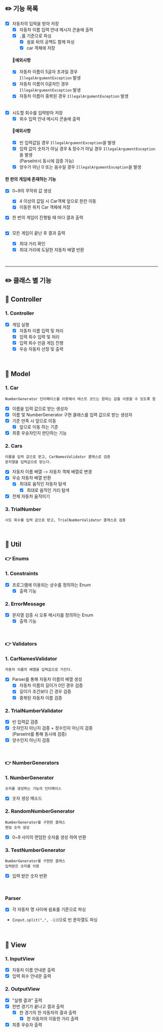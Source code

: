 ## ✏️ 기능 목록

- [X] 자동차의 입력을 받아 저장
    - [X] 자동차 이름 입력 안내 메시지 콘솔에 출력
    - [X] `,`를 기준으로 파싱
        - [X] 쉼표 뒤의 공백도 함께 파싱
        - [X] car 객체에 저장
          <br>

  #### 🎯예외사항
    - [X] 자동차 이름이 5글자 초과일 경우
      <br>
      `IllegalArgumentException` 발생
    - [X] 자동차 이름이 0글자인 경우
      <br>
      `IllegalArgumentException` 발생
      <br>
    - [X] 자동차 이름이 중복된 경우
      `IllegalArgumentException` 발생
      <br><br><br>
- [X] 시도할 회수를 입력받아 저장
    - [X] 회수 입력 안내 메시지 콘솔에 출력
      <br>
  #### 🎯예외사항
    - [X] 빈 입력값일 경우
      `IllegalArgumentException`을 발생
    - [X] 입력 값이 숫자가 아닐 경우 & 정수가 아닐 경우
      `IllegalArgumentException`을 발생
      <br>
      (ParseInt시 동시에 검증 가능)
    - [X] 양수가 아닌 0 또는 음수일 경우
      `IllegalArgumentException`을 발생
      <br>

#### 한 판의 게임에 존재하는 기능

- [X] 0~9의 무작위 값 생성
    - [X] 4 이상의 값일 시 Car객체 앞으로 한칸 이동
    - [X] 이동한 위치 Car 객체에 저장
      <br>
- [X] 한 번의 게임이 진행될 때 마다 결과 출력
  <br>
  <br>

- [X] 모든 게임이 끝난 후 결과 출력
    - [X] 최대 거리 확인
    - [X] 최대 거리에 도달한 자동차 배열 반환

<br>

---

## ✏️ 클래스 별 기능

## 🚀 Controller

### 1. Controller

- [x] 게임 실행
    - [x] 자동차 이름 입력 및 처리
    - [x] 입력 회수 입력 및 처리
    - [x] 입력 회수 만큼 게임 진행
    - [x] 우승 자동차 선정 및 출력

<br>

## 🚀 Model

### 1. Car

`NumberGenerator 인터페이스를 이용해서 테스트 코드는 원하는 값을 이용할 수 있도록 함`

- [x] 이름을 입력 값으로 받는 생성자
- [x] 이름 및 NumberGenerator 구현 클래스를 입력 값으로 받는 생성자
- [x] 기준 만족 시 앞으로 이동
    -[x] 앞으로 이동 하는 기준
- [x] 최종 우승자인지 판단하는 기능

### 2. Cars

`이름을 입력 값으로 받고, CarNamesValidator 클래스로 검증`
<br>
`문자열을 입력값으로 받는다.`

- [x] 자동차 이름 배열 -> 자동차 객체 배열로 변경
- [x] 우승 자동차 배열 반환
    -[x] 최대로 움직인 자동차 탐색
        -[x] 최대로 움직인 거리 탐색
-[x] 전체 자동차 움직이기

### 3. TrialNumber

`시도 회수를 입력 값으로 받고, TrialNumberValidator 클래스로 검증`

<br>

## 🚀 Util

### 👉 Enums

### 1. Constraints

- [x] 프로그램에 이용되는 상수를 정의하는 Enum
    -[x] 출력 기능

### 2. ErrorMessage

- [x] 문자열 검증 시 오류 메시지를 정의하는 Enum
    -[x] 출력 기능

<br>

### 👉 Validators

### 1. CarNamesValidator

`자동차 이름의 배열을 입력값으로 가진다.`
<br>

- [x] Parser를 통해 자동차 이름의 배열 생성
    - [x] 자동차 이름의 길이가 0인 경우 검증
    - [x] 길이가 조건보다 긴 경우 검증
    - [x] 중복된 자동차 이름 검증

### 2. TrialNumberValidator

- [x] 빈 입력값 검증
- [x] 숫자인지 아닌지 검증 + 정수인지 아닌지 검증
  <br>
  (ParseInt를 통해 동시에 검증)
- [x] 양수인지 아닌지 검증

<br>

### 👉 NumberGenerators

### 1. NumberGenerator

`숫자를 생성하는 기능의 인터페이스`

-[x] 숫자 생성 메소드

### 2. RandomNumberGenerator

`NumberGenerator를 구현한 클래스`
<br>
`랜덤 숫자 생성`

- [x] 0~9 사이의 랜덤한 숫자를 생성 하여 반환

### 3. TestNumberGenerator

`NumberGenerator를 구현한 클래스`
<br>
`입력받은 숫자를 이용`

- [x] 입력 받은 숫자 반환

<br>

### Parser

- [x] 각 자동차 명 사이에 쉼표를 기준으로 파싱
  <br>
- (`input.split(",", -1)`)으로 빈 문자열도 파싱

<br>

## 🚀 View

### 1. InputView

- [x] 자동차 이름 안내문 출력
- [x] 입력 회수 안내문 출력

### 2. OutputView

- [x] "실행 결과" 출력
- [x] 한번 경기가 끝나고 결과 출력
    - [x] 한 경기의 한 자동차의 결과 출력
        -[x] 한 자동차의 이동한 거리 출력
- [x] 최종 우승자 출력